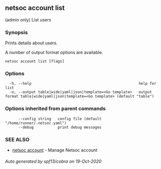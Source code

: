 ## netsoc account list

(admin only) List users

### Synopsis

Prints details about users.

A number of output format options are available.


```
netsoc account list [flags]
```

### Options

```
  -h, --help                                                 help for list
  -o, --output table|wide|yaml|json|template=<Go template>   output format table|wide|yaml|json|template=<Go template> (default "table")
```

### Options inherited from parent commands

```
      --config string   config file (default "/home/runner/.netsoc.yaml")
      --debug           print debug messages
```

### SEE ALSO

* [netsoc account](netsoc_account.md)	 - Manage Netsoc account

###### Auto generated by spf13/cobra on 19-Oct-2020
